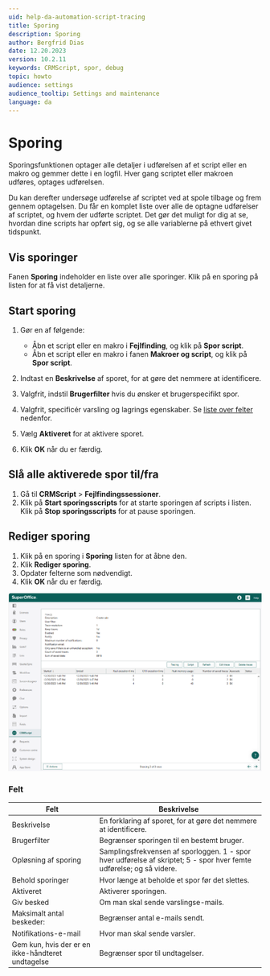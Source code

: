 ```yaml
---
uid: help-da-automation-script-tracing
title: Sporing
description: Sporing
author: Bergfrid Dias
date: 12.20.2023
version: 10.2.11
keywords: CRMScript, spor, debug
topic: howto
audience: settings
audience_tooltip: Settings and maintenance
language: da
---
```


# Sporing

Sporingsfunktionen optager alle detaljer i udførelsen af et script eller en makro og gemmer dette i en logfil. Hver gang scriptet eller makroen udføres, optages udførelsen.

Du kan derefter undersøge udførelse af scriptet ved at spole tilbage og frem gennem optagelsen. Du får en komplet liste over alle de optagne udførelser af scriptet, og hvem der udførte scriptet. Det gør det muligt for dig at se, hvordan dine scripts har opført sig, og se alle variablerne på ethvert givet tidspunkt.

## Vis sporinger

Fanen **Sporing** indeholder en liste over alle sporinger. Klik på en sporing på listen for at få vist detaljerne.

## Start sporing

1. Gør en af følgende:

    * Åbn et script eller en makro i **Fejlfinding**, og klik på **Spor script**.
    * Åbn et script eller en makro i fanen **Makroer og script**, og klik på **Spor script**.

2. Indtast en **Beskrivelse** af sporet, for at gøre det nemmere at identificere.
3. Valgfrit, indstil **Brugerfilter** hvis du ønsker et brugerspecifikt spor.
4. Valgfrit, specificér varsling og lagrings egenskaber. Se [liste over felter](#fields) nedenfor.
5. Vælg **Aktiveret** for at aktivere sporet.
6. Klik **OK** når du er færdig.

## Slå alle aktiverede spor til/fra

1. Gå til **CRMScript** > **Fejlfindingssessioner**.
2. Klik på **Start sporingsscripts** for at starte sporingen af scripts i listen.
    Klik på **Stop sporingsscripts** for at pause sporingen.

## Rediger sporing

1. Klik på en sporing i **Sporing** listen for at åbne den.
2. Klik **Rediger sporing**.
3. Opdater felterne som nødvendigt.
4. Klik **OK** når du er færdig.

![Spor CRMScript -screenshot][img4]

### <a id="fields" />Felt

| Felt | Beskrivelse |
|---|---|
| Beskrivelse | En forklaring af sporet, for at gøre det nemmere at identificere. |
| Brugerfilter | Begrænser sporingen til en bestemt bruger. |
| Opløsning af sporing | Samplingsfrekvensen af sporloggen. 1 - spor hver udførelse af skriptet; 5 - spor hver femte udførelse; og så videre. |
| Behold sporinger | Hvor længe at beholde et spor før det slettes. |
| Aktiveret | Aktiverer sporingen. |
| Giv besked | Om man skal sende varslingse-mails. |
| Maksimalt antal beskeder: | Begrænser antal e-mails sendt. |
| Notifikations-e-mail | Hvor man skal sende varsler. |
| Gem kun, hvis der er en ikke-håndteret undtagelse | Begrænser spor til undtagelser. |

<!-- Referenced links -->

<!-- Referenced images -->
[img4]: ../../../../media/loc/en/automation/trace.png
